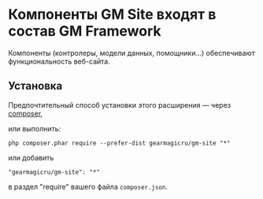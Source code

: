 # Компоненты GM Site входят в состав GM Framework

Компоненты (контролеры, модели данных, помощники...) обеспечивают функциональность веб-сайта.

## Установка

Предпочтительный способ установки этого расширения — через [composer](http://getcomposer.org/download/), 

или выполнить:

```
php composer.phar require --prefer-dist gearmagicru/gm-site "*"
```

или добавить

```
"gearmagicru/gm-site": "*"
```

в раздел "require" вашего файла `composer.json`.
